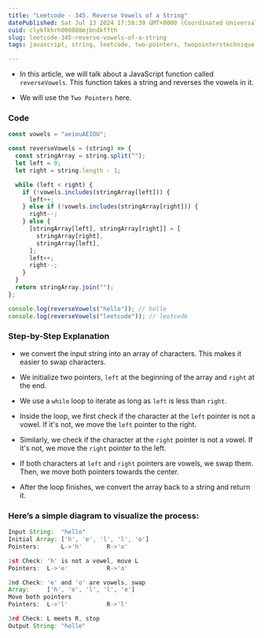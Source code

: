 ```yaml
---
title: "Leetcode - 345. Reverse Vowels of a String"
datePublished: Sat Jul 13 2024 17:58:39 GMT+0000 (Coordinated Universal Time)
cuid: clykfkhrh000808mjbndkffth
slug: leetcode-345-reverse-vowels-of-a-string
tags: javascript, string, leetcode, two-pointers, twopointerstechnique

---
```


* In this article, we will talk about a JavaScript function called `reverseVowels`. This function takes a string and reverses the vowels in it.
    
* We will use the `Two Pointers` here.
    

### Code

```javascript
const vowels = "aeiouAEIOU";

const reverseVowels = (string) => {
  const stringArray = string.split("");
  let left = 0;
  let right = string.length - 1;

  while (left < right) {
    if (!vowels.includes(stringArray[left])) {
      left++;
    } else if (!vowels.includes(stringArray[right])) {
      right--;
    } else {
      [stringArray[left], stringArray[right]] = [
        stringArray[right],
        stringArray[left],
      ];
      left++;
      right--;
    }
  }
  return stringArray.join("");
};

console.log(reverseVowels("hello")); // holle
console.log(reverseVowels("leetcode")); // leotcede
```

### Step-by-Step Explanation

* we convert the input string into an array of characters. This makes it easier to swap characters.
    
* We initialize two pointers, `left` at the beginning of the array and `right` at the end.
    
* We use a `while` loop to iterate as long as `left` is less than `right`.
    
* Inside the loop, we first check if the character at the `left` pointer is not a vowel. If it's not, we move the `left` pointer to the right.
    
* Similarly, we check if the character at the `right` pointer is not a vowel. If it's not, we move the `right` pointer to the left.
    
* If both characters at `left` and `right` pointers are vowels, we swap them. Then, we move both pointers towards the center.
    
* After the loop finishes, we convert the array back to a string and return it.
    

### Here’s a simple diagram to visualize the process:

```javascript
Input String:  "hello"
Initial Array: ['h', 'e', 'l', 'l', 'o']
Pointers:      L->'h'       R->'o'

1st Check: 'h' is not a vowel, move L
Pointers:  L->'e'           R->'o'

2nd Check: 'e' and 'o' are vowels, swap
Array:     ['h', 'o', 'l', 'l', 'e']
Move both pointers
Pointers:  L->'l'           R->'l'

3rd Check: L meets R, stop
Output String: "holle"
```